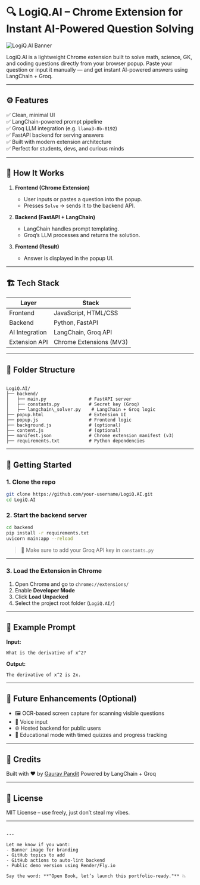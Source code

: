 
# 🔍 LogiQ.AI – Chrome Extension for Instant AI-Powered Question Solving

![LogiQ.AI Banner](https://your-banner-image-url.com) <!-- Optional: add banner later -->

LogiQ.AI is a lightweight Chrome extension built to solve math, science, GK, and coding questions directly from your browser popup. Paste your question or input it manually — and get instant AI-powered answers using LangChain + Groq.

---

## ⚙️ Features

✅ Clean, minimal UI  
✅ LangChain-powered prompt pipeline  
✅ Groq LLM integration (e.g. `llama3-8b-8192`)  
✅ FastAPI backend for serving answers  
✅ Built with modern extension architecture  
✅ Perfect for students, devs, and curious minds  

---

## 🧠 How It Works

1. **Frontend (Chrome Extension)**  
   - User inputs or pastes a question into the popup.
   - Presses `Solve` → sends it to the backend API.
  
2. **Backend (FastAPI + LangChain)**  
   - LangChain handles prompt templating.
   - Groq’s LLM processes and returns the solution.

3. **Frontend (Result)**  
   - Answer is displayed in the popup UI.

---

## 🏗 Tech Stack

| Layer         | Stack                          |
|--------------|---------------------------------|
| Frontend      | JavaScript, HTML/CSS           |
| Backend       | Python, FastAPI                |
| AI Integration| LangChain, Groq API            |
| Extension API | Chrome Extensions (MV3)        |

---

## 📂 Folder Structure

```

LogiQ.AI/
├── backend/
│   ├── main.py                # FastAPI server
│   ├── constants.py           # Secret key (Groq)
│   ├── langchain\_solver.py    # LangChain + Groq logic
├── popup.html                 # Extension UI
├── popup.js                   # Frontend logic
├── background.js              # (optional)
├── content.js                 # (optional)
├── manifest.json              # Chrome extension manifest (v3)
├── requirements.txt           # Python dependencies

````

---

## 🚀 Getting Started

### 1. Clone the repo

```bash
git clone https://github.com/your-username/LogiQ.AI.git
cd LogiQ.AI
````

### 2. Start the backend server

```bash
cd backend
pip install -r requirements.txt
uvicorn main:app --reload
```

> 🔐 Make sure to add your Groq API key in `constants.py`

---

### 3. Load the Extension in Chrome

1. Open Chrome and go to `chrome://extensions/`
2. Enable **Developer Mode**
3. Click **Load Unpacked**
4. Select the project root folder (`LogiQ.AI/`)

---

## 🧪 Example Prompt

**Input:**

```
What is the derivative of x^2?
```

**Output:**

```
The derivative of x^2 is 2x.
```

---

## 🧠 Future Enhancements (Optional)

* 🖼 OCR-based screen capture for scanning visible questions
* 🎤 Voice input
* 🌐 Hosted backend for public users
* 🧪 Educational mode with timed quizzes and progress tracking

---

## 🤝 Credits

Built with ❤️ by [Gaurav Pandit](https://www.linkedin.com/in/gauravpandit-ai/)
Powered by LangChain + Groq

---

## 📄 License

MIT License – use freely, just don’t steal my vibes.

---

```

---

Let me know if you want:
- Banner image for branding
- GitHub topics to add
- GitHub actions to auto-lint backend
- Public demo version using Render/Fly.io

Say the word: **"Open Book, let’s launch this portfolio-ready."** 💥
```
